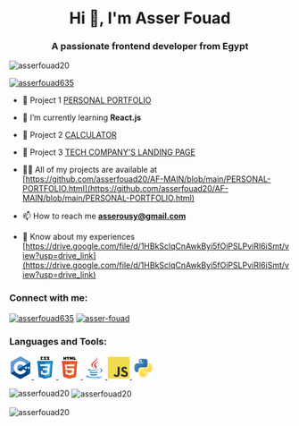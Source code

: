 <h1 align="center">Hi 👋, I'm Asser Fouad</h1>
<h3 align="center">A passionate frontend developer from Egypt</h3>

<p align="left"> <img src="https://komarev.com/ghpvc/?username=asserfouad20&label=Profile%20views&color=0e75b6&style=flat" alt="asserfouad20" /> </p>

<p align="left"> <a href="https://twitter.com/asserfouad635" target="blank"><img src="https://img.shields.io/twitter/follow/asserfouad635?logo=twitter&style=for-the-badge" alt="asserfouad635" /></a> </p>

- 🔭 Project 1 [PERSONAL PORTFOLIO](https://github.com/asserfouad20/AF-MAIN/blob/main/PERSONAL-PORTFOLIO.html)

- 🌱 I’m currently learning **React.js**

- 🔭 Project 2 [CALCULATOR](https://github.com/asserfouad20/AF-MAIN/blob/main/CALCULATOR.html)

- 🔭 Project 3 [TECH COMPANY'S LANDING PAGE](https://github.com/asserfouad20/AF-MAIN/blob/main/IMPROVED-LP.html)

- 👨‍💻 All of my projects are available at [https://github.com/asserfouad20/AF-MAIN/blob/main/PERSONAL-PORTFOLIO.html](https://github.com/asserfouad20/AF-MAIN/blob/main/PERSONAL-PORTFOLIO.html)

- 📫 How to reach me **asserousy@gmail.com**

- 📄 Know about my experiences [https://drive.google.com/file/d/1HBkSclqCnAwkByi5fOiPSLPviRI6iSmt/view?usp=drive_link](https://drive.google.com/file/d/1HBkSclqCnAwkByi5fOiPSLPviRI6iSmt/view?usp=drive_link)

<h3 align="left">Connect with me:</h3>
<p align="left">
<a href="https://twitter.com/asserfouad635" target="blank"><img align="center" src="https://raw.githubusercontent.com/rahuldkjain/github-profile-readme-generator/master/src/images/icons/Social/twitter.svg" alt="asserfouad635" height="30" width="40" /></a>
<a href="https://linkedin.com/in/asser-fouad" target="blank"><img align="center" src="https://raw.githubusercontent.com/rahuldkjain/github-profile-readme-generator/master/src/images/icons/Social/linked-in-alt.svg" alt="asser-fouad" height="30" width="40" /></a>
</p>

<h3 align="left">Languages and Tools:</h3>
<p align="left"> <a href="https://www.w3schools.com/cpp/" target="_blank" rel="noreferrer"> <img src="https://raw.githubusercontent.com/devicons/devicon/master/icons/cplusplus/cplusplus-original.svg" alt="cplusplus" width="40" height="40"/> </a> <a href="https://www.w3schools.com/css/" target="_blank" rel="noreferrer"> <img src="https://raw.githubusercontent.com/devicons/devicon/master/icons/css3/css3-original-wordmark.svg" alt="css3" width="40" height="40"/> </a> <a href="https://www.w3.org/html/" target="_blank" rel="noreferrer"> <img src="https://raw.githubusercontent.com/devicons/devicon/master/icons/html5/html5-original-wordmark.svg" alt="html5" width="40" height="40"/> </a> <a href="https://www.java.com" target="_blank" rel="noreferrer"> <img src="https://raw.githubusercontent.com/devicons/devicon/master/icons/java/java-original.svg" alt="java" width="40" height="40"/> </a> <a href="https://developer.mozilla.org/en-US/docs/Web/JavaScript" target="_blank" rel="noreferrer"> <img src="https://raw.githubusercontent.com/devicons/devicon/master/icons/javascript/javascript-original.svg" alt="javascript" width="40" height="40"/> </a> <a href="https://www.python.org" target="_blank" rel="noreferrer"> <img src="https://raw.githubusercontent.com/devicons/devicon/master/icons/python/python-original.svg" alt="python" width="40" height="40"/> </a> </p>

<p><img align="left" src="https://github-readme-stats.vercel.app/api/top-langs?username=asserfouad20&show_icons=true&locale=en&layout=compact" alt="asserfouad20" /></p>

<p>&nbsp;<img align="center" src="https://github-readme-stats.vercel.app/api?username=asserfouad20&show_icons=true&locale=en" alt="asserfouad20" /></p>

<p><img align="center" src="https://github-readme-streak-stats.herokuapp.com/?user=asserfouad20&" alt="asserfouad20" /></p>
